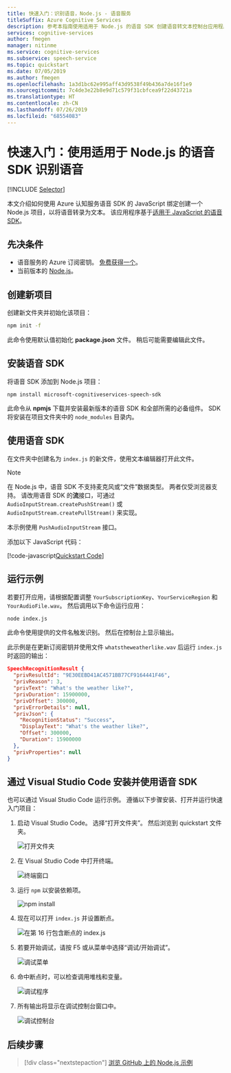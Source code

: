 ```yaml
---
title: 快速入门：识别语音，Node.js - 语音服务
titleSuffix: Azure Cognitive Services
description: 参考本指南使用适用于 Node.js 的语音 SDK 创建语音转文本控制台应用程序。 完成后，可以使用计算机的麦克风实时将语音转录为文本。
services: cognitive-services
author: fmegen
manager: nitinme
ms.service: cognitive-services
ms.subservice: speech-service
ms.topic: quickstart
ms.date: 07/05/2019
ms.author: fmegen
ms.openlocfilehash: 1a3d1bc62e995aff43d9538f49b436a7de16f1e9
ms.sourcegitcommit: 7c4de3e22b8e9d71c579f31cbfcea9f22d43721a
ms.translationtype: HT
ms.contentlocale: zh-CN
ms.lasthandoff: 07/26/2019
ms.locfileid: "68554083"
---
```

# <a name="quickstart-recognize-speech-with-the-speech-sdk-for-nodejs"></a>快速入门：使用适用于 Node.js 的语音 SDK 识别语音

[!INCLUDE [Selector](../../../includes/cognitive-services-speech-service-quickstart-selector.md)]

本文介绍如何使用 Azure 认知服务语音 SDK 的 JavaScript 绑定创建一个 Node.js 项目，以将语音转录为文本。
该应用程序基于[适用于 JavaScript 的语音 SDK](https://aka.ms/csspeech/npmpackage)。

## <a name="prerequisites"></a>先决条件

* 语音服务的 Azure 订阅密钥。 [免费获得一个](get-started.md)。
* 当前版本的 [Node.js](https://nodejs.org)。

## <a name="create-a-new-project"></a>创建新项目

创建新文件夹并初始化该项目：

```sh
npm init -f
```

此命令使用默认值初始化 **package.json** 文件。 稍后可能需要编辑此文件。

## <a name="install-the-speech-sdk"></a>安装语音 SDK

将语音 SDK 添加到 Node.js 项目：

```
npm install microsoft-cognitiveservices-speech-sdk
```

此命令从 **npmjs** 下载并安装最新版本的语音 SDK 和全部所需的必备组件。 SDK 将安装在项目文件夹中的 `node_modules` 目录内。

## <a name="use-the-speech-sdk"></a>使用语音 SDK

在文件夹中创建名为 `index.js` 的新文件，使用文本编辑器打开此文件。

> [!NOTE]
> 在 Node.js 中，语音 SDK 不支持麦克风或“文件”数据类型。  两者仅受浏览器支持。 请改用语音 SDK 的**流**接口，可通过 `AudioInputStream.createPushStream()` 或 `AudioInputStream.createPullStream()` 来实现。

本示例使用 `PushAudioInputStream` 接口。

添加以下 JavaScript 代码：

[!code-javascript[Quickstart Code](~/samples-cognitive-services-speech-sdk/quickstart/js-node/index.js#code)]

## <a name="run-the-sample"></a>运行示例

若要打开应用，请根据配置调整 `YourSubscriptionKey`、`YourServiceRegion` 和 `YourAudioFile.wav`。 然后调用以下命令运行应用：

```sh
node index.js
```

此命令使用提供的文件名触发识别。 然后在控制台上显示输出。

此示例是在更新订阅密钥并使用文件 `whatstheweatherlike.wav` 后运行 `index.js` 时返回的输出：

```json
SpeechRecognitionResult {
  "privResultId": "9E30EEBD41AC4571BB77CF9164441F46",
  "privReason": 3,
  "privText": "What's the weather like?",
  "privDuration": 15900000,
  "privOffset": 300000,
  "privErrorDetails": null,
  "privJson": {
    "RecognitionStatus": "Success",
    "DisplayText": "What's the weather like?",
    "Offset": 300000,
    "Duration": 15900000
  },
  "privProperties": null
}
```

## <a name="install-and-use-the-speech-sdk-with-visual-studio-code"></a>通过 Visual Studio Code 安装并使用语音 SDK

也可以通过 Visual Studio Code 运行示例。 遵循以下步骤安装、打开并运行快速入门项目：

1. 启动 Visual Studio Code。 选择“打开文件夹”。  然后浏览到 quickstart 文件夹。

   ![打开文件夹](media/sdk/qs-js-node-01-open_project.png)

1. 在 Visual Studio Code 中打开终端。

   ![终端窗口](media/sdk/qs-js-node-02_open_terminal.png)

1. 运行 `npm` 以安装依赖项。

   ![npm install](media/sdk/qs-js-node-03-npm_install.png)

1. 现在可以打开 `index.js` 并设置断点。

   ![在第 16 行包含断点的 index.js](media/sdk/qs-js-node-04-setup_breakpoint.png)

1. 若要开始调试，请按 F5 或从菜单中选择“调试/开始调试”。 

   ![调试菜单](media/sdk/qs-js-node-05-start_debugging.png)

1. 命中断点时，可以检查调用堆栈和变量。

   ![调试程序](media/sdk/qs-js-node-06-hit_breakpoint.png)

1. 所有输出将显示在调试控制台窗口中。

   ![调试控制台](media/sdk/qs-js-node-07-debug_output.png)

## <a name="next-steps"></a>后续步骤

> [!div class="nextstepaction"]
> [浏览 GitHub 上的 Node.js 示例](https://aka.ms/csspeech/samples)
